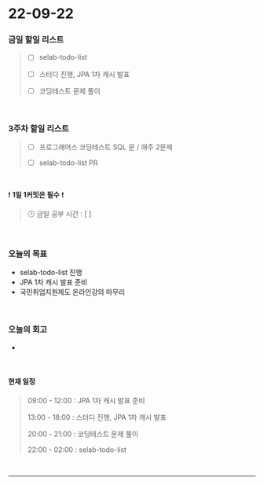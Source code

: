 # 22-09-22

### 금일 할일 리스트
> - [ ]  selab-todo-list
>
> - [ ]  스터디 진행, JPA 1차 캐시 발표
>
> - [ ]  코딩테스트 문제 풀이

<br/>

### 3주차 할일 리스트  

> - [ ]  프로그래머스 코딩테스트 SQL 문 / 매주 2문제  
>
> - [ ]  selab-todo-list PR

<br/>

❗ **1일 1커밋은 필수** ❗
> 🕒 금일 공부 시간 :  [  ]    
  
<br/>

### 오늘의 목표
- selab-todo-list 진행
- JPA 1차 캐시 발표 준비
- 국민취업지원제도 온라인강의 마무리

<br>

### 오늘의 회고
- 

<br>

#### 현재 일정  
> 09:00 - 12:00 : JPA 1차 캐시 발표 준비
>
> 13:00 - 18:00 : 스터디 진행, JPA 1차 캐시 발표
>
> 20:00 - 21:00 : 코딩테스트 문제 풀이
>
> 22:00 - 02:00 : selab-todo-list

<br/>

------------  